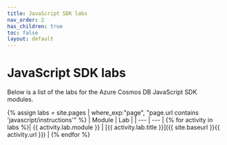 ```yaml
---
title: JavaScript SDK labs
nav_order: 2
has_children: true
toc: false
layout: default
---
```


# JavaScript SDK labs

Below is a list of the labs for the Azure Cosmos DB JavaScript SDK modules.

{% assign labs = site.pages | where_exp:"page", "page.url contains 'javascript/instructions'" %}
| Module | Lab |
| --- | --- |
{% for activity in labs  %}| {{ activity.lab.module }} | [{{ activity.lab.title }}]({{ site.baseurl }}{{ activity.url }}) |
{% endfor %}
